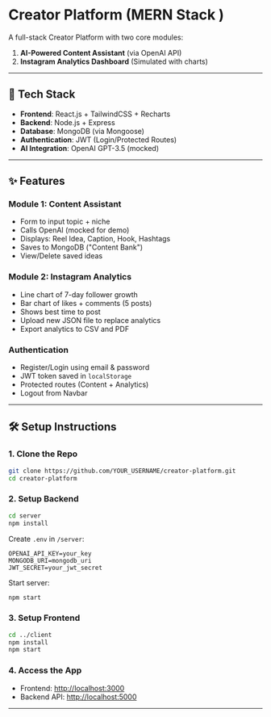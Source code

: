 # Creator Platform (MERN Stack )

A full-stack Creator Platform with two core modules:

1. **AI-Powered Content Assistant** (via OpenAI API)
2. **Instagram Analytics Dashboard** (Simulated with charts)

---

## 🚀 Tech Stack

* **Frontend**: React.js + TailwindCSS + Recharts
* **Backend**: Node.js + Express
* **Database**: MongoDB (via Mongoose)
* **Authentication**: JWT (Login/Protected Routes)
* **AI Integration**: OpenAI GPT-3.5 (mocked)

---

## ✨ Features

### Module 1: Content Assistant

* Form to input topic + niche
* Calls OpenAI (mocked for demo)
* Displays: Reel Idea, Caption, Hook, Hashtags
* Saves to MongoDB ("Content Bank")
* View/Delete saved ideas

### Module 2: Instagram Analytics

* Line chart of 7-day follower growth
* Bar chart of likes + comments (5 posts)
* Shows best time to post
* Upload new JSON file to replace analytics
* Export analytics to CSV and PDF

### Authentication

* Register/Login using email & password
* JWT token saved in `localStorage`
* Protected routes (Content + Analytics)
* Logout from Navbar

---

## 🛠 Setup Instructions

### 1. Clone the Repo

```bash
git clone https://github.com/YOUR_USERNAME/creator-platform.git
cd creator-platform
```

### 2. Setup Backend

```bash
cd server
npm install
```

Create `.env` in `/server`:

```env
OPENAI_API_KEY=your_key
MONGODB_URI=mongodb_uri
JWT_SECRET=your_jwt_secret
```

Start server:

```bash
npm start
```

### 3. Setup Frontend

```bash
cd ../client
npm install
npm start
```

### 4. Access the App

* Frontend: [http://localhost:3000](http://localhost:3000)
* Backend API: [http://localhost:5000](http://localhost:5000)

---

